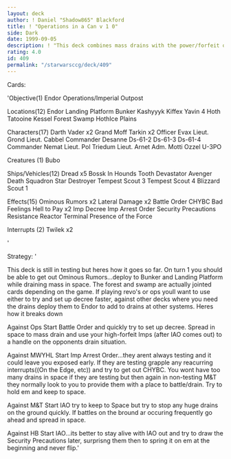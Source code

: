 ```yaml
---
layout: deck
author: ! Daniel "Shadow865" Blackford
title: ! "Operations in a Can v 1 0"
side: Dark
date: 1999-09-05
description: ! "This deck combines mass drains with the power/forfeit of Imp scrubs and Imp Arrest Order."
rating: 4.0
id: 409
permalink: "/starwarsccg/deck/409"
---
```

Cards: 

'Objective(1)
Endor Operations/Imperial Outpost

Locations(12)
Endor
Landing Platform
Bunker
Kashyyyk
Kiffex
Yavin 4
Hoth
Tatooine
Kessel
Forest
Swamp
HothIce Plains

Characters(17)
Darth Vader x2
Grand Moff Tarkin x2
Officer Evax
Lieut. Grond
Lieut. Cabbel
Commander Desanne
Ds-61-2
Ds-61-3
Ds-61-4
Commander Nemat
Lieut. Pol Triedum
Lieut. Arnet
Adm. Motti
Ozzel
U-3PO

Creatures (1)
Bubo

Ships/Vehicles(12)
Dread x5
Bossk In Hounds Tooth
Devastator
Avenger
Death Squadron Star Destroyer
Tempest Scout 3
Tempest Scout 4
Blizzard Scout 1

Effects(15)
Ominous Rumors x2
Lateral Damage x2
Battle Order
CHYBC
Bad Feelings
Hell to Pay x2
Imp Decree
Imp Arrest Order
Security Precautions
Resistance
Reactor Terminal
Presence of the Force

Interrupts (2)
Twilek x2




'

Strategy: '

This deck is still in testing but heres how it goes so far. On turn 1 you should be able to get out Ominous Rumors...deploy to Bunker and Landing Platform while draining mass in space. The forest and swamp are actually jointed cards depending on the game. If playing revo's or ops youll want to use either to try and set up decree faster, against other decks where you need the drains deploy them to Endor to add to drains at other systems. Heres how it breaks down

Against Ops Start Battle Order and quickly try to set up decree. Spread in space to mass drain and use your high-forfeit Imps (after IAO comes out) to a handle on the opponents drain situation.

Against MWYHL Start Imp Arrest Order...they arent always testing and it could leave you exposed early. If they are testing grapple any reacurring interrupts((On the Edge, etc)) and try to get out CHYBC. You wont have too many drains in space if they are testing but then again in non-testing M&T they normally look to you to provide them with a place to battle/drain. Try to hold em and keep to space.

Against M&T Start IAO try to keep to Space but try to stop any huge drains on the ground quickly. If battles on the bround ar occuring frequently go ahead and spread in space.

Against HB Start IAO...its better to stay alive with IAO out and try to draw the Security Precautions later, surprisng them then to spring it on em at the beginning and never flip.'
